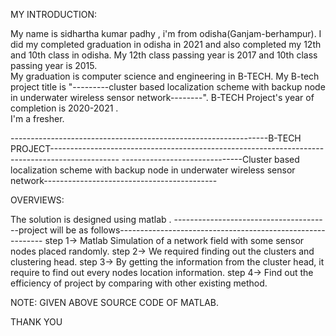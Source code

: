 
MY INTRODUCTION:

My name is sidhartha kumar padhy , i'm from odisha(Ganjam-berhampur).
I did my completed graduation in odisha in 2021 and also completed my 12th and 10th class in odisha.
My 12th class passing year is 2017 and 10th class passing year is 2015.  
My graduation is computer science and engineering in B-TECH. 
My B-tech project title is "---------cluster based localization scheme with backup node in underwater wireless sensor network--------". 
B-TECH Project's year of completion is 2020-2021 .  
I'm a fresher.  



----------------------------------------------------------------B-TECH PROJECT-----------------------------------------------------------------------------------------------
------------------------------Cluster based localization scheme with backup node in underwater wireless sensor network------------------------------------------- 

OVERVIEWS: 

  The solution is designed using matlab . 
  ---------------------------------------project will be as follows-----------------------------------------------------------
  step 1->  Matlab Simulation of a network field with some sensor nodes placed randomly.
  step 2->  We required finding out the clusters and clustering head.
  step 3->  By getting the information from the cluster head, it require  to  find out  every nodes  location  information.
  step 4->  Find out the efficiency of project by comparing with other existing method.
  

NOTE: GIVEN ABOVE SOURCE CODE OF MATLAB. 


THANK YOU
